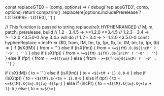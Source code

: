 
const replaceGTE0 = (comp, options) => {
  debug('replaceGTE0', comp, options)
  return comp.trim()
    .replace(re[options.includePrerelease ? t.GTE0PRE : t.GTE0], '')
}

// This function is passed to string.replace(re[t.HYPHENRANGE])
// M, m, patch, prerelease, build
// 1.2 - 3.4.5 => >=1.2.0 <=3.4.5
// 1.2.3 - 3.4 => >=1.2.0 <3.5.0-0 Any 3.4.x will do
// 1.2 - 3.4 => >=1.2.0 <3.5.0-0
const hyphenReplace = incPr => ($0,
  from, fM, fm, fp, fpr, fb,
  to, tM, tm, tp, tpr, tb) => {
  if (isX(fM)) {
    from = ''
  } else if (isX(fm)) {
    from = `>=${fM}.0.0${incPr ? '-0' : ''}`
  } else if (isX(fp)) {
    from = `>=${fM}.${fm}.0${incPr ? '-0' : ''}`
  } else if (fpr) {
    from = `>=${from}`
  } else {
    from = `>=${from}${incPr ? '-0' : ''}`
  }

  if (isX(tM)) {
    to = ''
  } else if (isX(tm)) {
    to = `<${+tM + 1}.0.0-0`
  } else if (isX(tp)) {
    to = `<${tM}.${+tm + 1}.0-0`
  } else if (tpr) {
    to = `<=${tM}.${tm}.${tp}-${tpr}`
  } else if (incPr) {
    to = `<${tM}.${tm}.${+tp + 1}-0`
  } else {
    to = `<=${to}`
 